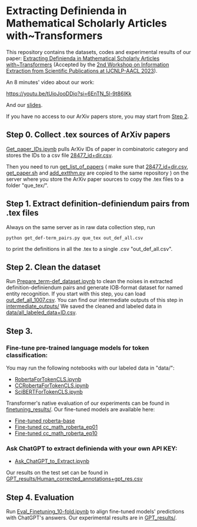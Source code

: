 # Extracting Definienda in Mathematical Scholarly Articles with~Transformers



This repository contains the datasets, codes and experimental results of our paper: [Extracting Definienda in Mathematical Scholarly Articles with~Transformers](https://pierre.senellart.com/publications/jiang2023extracting.pdf) (Accepted by the [2nd Workshop on Information Extraction from Scientific Publications at IJCNLP-AACL 2023](https://ui.adsabs.harvard.edu/WIESP/)).


An 8 minutes' video about our work:

https://youtu.be/tUioJooDDio?si=6EnTN_5l-9t86IKk

And our [slides](Extracting_Definienda_in_Mathematical_Scholarly_Articles_with_Transformers_WIESP_slides.pdf).


If you have no access to our ArXiv papers store, you may start from [Step 2](#Step-2).

## Step 0. Collect .tex sources of ArXiv papers

[Get_paper_IDs.ipynb](Get_paper_IDs.ipynb) pulls ArXiv IDs of paper in combinatoric category and stores the IDs to a csv file [28477_id+dir.csv](scripts_and_outputs_on_data_server/28477_id+dir.csv).

Then you need to run [get_list_of_papers](scripts_and_outputs_on_data_server/get_list_of_papers) ( make sure that [28477_id+dir.csv](scripts_and_outputs_on_data_server/28477_id+dir.csv), [get_paper.sh](scripts_and_outputs_on_data_server/get_paper.sh) and [add_extthm.py](scripts_and_outputs_on_data_server/add_extthm.py) are copied to the same repository ) on the server where you store the ArXiv paper sources to copy the .tex files to a folder "que_tex/".


## Step 1. Extract definition-definiendum pairs from .tex files

Always on the same server as in raw data collection step, run 
```shell
python get_def-term_pairs.py que_tex out_def_all.csv

```
to print the definitions in all the .tex to a single .csv "out_def_all.csv". 

## <a name="Step-2">Step 2. Clean the dataset</a>

Run [Prepare_term-def_dataset.ipynb](Prepare_term-def_dataset.ipynb) to clean the noises in extracted definition-definiendum pairs and generate IOB-format dataset for named entity recognition. If you start with this step, you can load [out_def_all_1007.csv](scripts_and_outputs_on_data_server/out_def_all_1007.csv). You can find our intermediate outputs of this step in [intermediate_outputs/](intermediate_outputs/)
We saved the cleaned and labeled data in [data/all_labeled_data+ID.csv](data/all_labeled_data%2BID.csv). 

## Step 3.

### Fine-tune pre-trained language models for token classification:

You may run the following notebooks with our labeled data in "data/":

- [RobertaForTokenCLS.ipynb](RobertaForTokenCLS.ipynb)
- [CCRobertaForTokenCLS.ipynb](CCRobertaForTokenCLS.ipynb)
- [SciBERTForTokenCLS.ipynb](SciBERTForTokenCLS.ipynb)

Transformer's native evaluation of our experiments can be found in [finetuning_results/](finetuning_results/).
Our fine-tuned models are available here:

- [Fine-tuned roberta-base](https://huggingface.co/InriaValda/roberta-base_definiendum)
- [Fine-tuned cc_math_roberta_ep01](https://huggingface.co/InriaValda/cc_math_roberta_ep01_definiendum)
- [Fine-tuned cc_math_roberta_ep10](https://huggingface.co/InriaValda/cc_math_roberta_ep10_definiendum)



### Ask ChatGPT to extract definienda with your own API KEY:

- [Ask_ChatGPT_to_Extract.ipynb](Ask_ChatGPT_to_Extract.ipynb)

Our results on the test set can be found in [GPT_results/Human_corrected_annotations+gpt_res.csv](GPT_results/Human_corrected_annotations+gpt_res.csv)

## Step 4. Evaluation

Run [Eval_Finetuning_10-fold.ipynb](Eval_Finetuning_10-fold.ipynb) to align fine-tuned models' predictions with ChatGPT's answers. 
Our experimental results are in [GPT_results/](GPT_results/).



